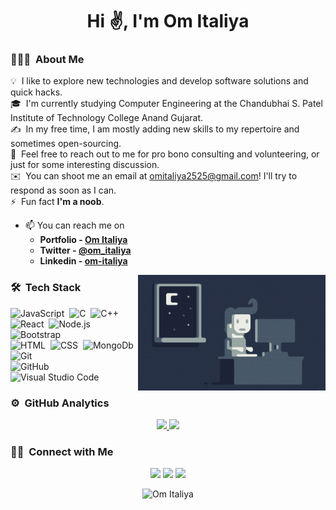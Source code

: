 <!-- <p><img alt="Night Coding" src="./assets/Hand%20Wave.gif" width='40' align="left"/><h2>Hey there! I'm Om Italiya</h2></p> -->
<h1 align="center">Hi ✌️, I'm Om Italiya</h1>

<!-- ## 👋 &nbsp;Hey there! I'm Om Italiya -->

### 👨🏻‍💻 &nbsp;About Me

💡 &nbsp;I like to explore new technologies and develop software solutions and quick hacks.\
🎓 &nbsp;I'm currently studying Computer Engineering at the Chandubhai S. Patel Institute of Technology College Anand Gujarat.\
✍️ &nbsp;In my free time, I am mostly adding new skills to my repertoire and sometimes open-sourcing.\
💬 &nbsp;Feel free to reach out to me for pro bono consulting and volunteering, or just for some interesting discussion.\
✉️ &nbsp;You can shoot me an email at omitaliya2525@gmail.com! I'll try to respond as soon as I can.\
⚡ &nbsp;Fun fact <b>I'm a noob</b>.

<!-- 🌱 &nbsp;I'm on track for learning more about Artificial Intelligence, Systems Design, and Cloud Architecture.\ -->
<!-- 📄 &nbsp;Please have a look at my [Résumé](https://www.parth-chovatiya.com/resume.html) for more details about me. I'm open to feedback and suggestions! -->

- 📫 You can reach me on 
  - **Portfolio - [Om Italiya](https://parth-chovatiya.github.io/)**
  - **Twitter - [@om_italiya](https://twitter.com/OmItaliya5)**
  - **Linkedin - [om-italiya](https://www.linkedin.com/in/om-italiya-0a68b3253/)**

<img alt="Night Coding" src="https://github.com/parth-chovatiya/parth-chovatiya/blob/main/assets/Night-Coding.gif" align="right"/>

### 🛠 &nbsp;Tech Stack

![JavaScript](https://img.shields.io/badge/-JavaScript-05122A?style=flat&logo=javascript)&nbsp;
![C](https://img.shields.io/badge/-C-05122A?style=flat&logo=C&logoColor=A8B9CC)&nbsp;
![C++](https://img.shields.io/badge/-C++-05122A?style=flat&logo=C%2B%2B&logoColor=00599C)\
![React](https://img.shields.io/badge/-React-05122A?style=flat&logo=react)&nbsp;
![Node.js](https://img.shields.io/badge/-Node.js-05122A?style=flat&logo=node.js)&nbsp;
![Bootstrap](https://img.shields.io/badge/-Bootstrap-05122A?style=flat&logo=bootstrap&logoColor=563D7C)\
![HTML](https://img.shields.io/badge/-HTML-05122A?style=flat&logo=HTML5)&nbsp;
![CSS](https://img.shields.io/badge/-CSS-05122A?style=flat&logo=CSS3&logoColor=1572B6)&nbsp;
![MongoDb](https://img.shields.io/badge/-MongoDb-05122A?style=flat&logo=mongodb)&nbsp;
![Git](https://img.shields.io/badge/-Git-05122A?style=flat&logo=git)&nbsp;\
![GitHub](https://img.shields.io/badge/-GitHub-05122A?style=flat&logo=github)&nbsp;
![Visual Studio Code](https://img.shields.io/badge/-Visual%20Studio%20Code-05122A?style=flat&logo=visual-studio-code&logoColor=007ACC)&nbsp;
<!-- ![Java](https://img.shields.io/badge/-Java-05122A?style=flat&logo=Java&logoColor=FFA518)&nbsp; -->
<!-- ![R (Statistics)](https://img.shields.io/badge/-R-05122A?style=flat&logo=R&logoColor=276DC3)\ -->
<!-- ![Flask](https://img.shields.io/badge/-Flask-05122A?style=flat&logo=flask)&nbsp; -->
<!-- ![Markdown](https://img.shields.io/badge/-Markdown-05122A?style=flat&logo=markdown)\ -->
<!-- ![RStudio](https://img.shields.io/badge/-RStudio-05122A?style=flat&logo=rstudio)&nbsp; -->
<!-- ![Eclipse](https://img.shields.io/badge/-Eclipse-05122A?style=flat&logo=eclipse-ide&logoColor=2C2255)\ -->
<!-- ![Illustrator](https://img.shields.io/badge/-Illustrator-05122A?style=flat&logo=adobe-illustrator)&nbsp; -->
<!-- ![Photoshop](https://img.shields.io/badge/-Photoshop-05122A?style=flat&logo=adobe-photoshop)&nbsp; -->
<!-- ![InDesign](https://img.shields.io/badge/-InDesign-05122A?style=flat&logo=adobe-indesign) -->

### ⚙️ &nbsp;GitHub Analytics

<p align="center">
<a href="https://github.com/Om2908">
  <img height="180em" src="https://github-readme-stats-eight-theta.vercel.app/api?username=parth-chovatiya&show_icons=true&theme=algolia&include_all_commits=true&count_private=true"/>
  <img height="180em" src="https://github-readme-stats-eight-theta.vercel.app/api/top-langs/?username=parth-chovatiya&layout=compact&langs_count=8&theme=algolia&hide=css,php"/>
</a>
</p>

### 🤝🏻 &nbsp;Connect with Me

<p align="center">
<!-- <a href="https://www.adityavsingh.com"><img src="https://img.shields.io/badge/-adityavsingh.com-3423A6?style=flat&logo=Google-Chrome&logoColor=white"/></a> -->
<a href="https://www.linkedin.com/in/om-italiya-0a68b3253/"><img src="https://img.shields.io/badge/-Om%20Italiya-0077B5?style=flat&logo=Linkedin&logoColor=white"/></a>
<a href="mailto:omitaliya2525@gmail.com"><img src="https://img.shields.io/badge/-omitaliya2525@gmail.com-D14836?style=flat&logo=Gmail&logoColor=white"/></a>
<a href="https://www.instagram.com/om_italiya_25"><img src="https://img.shields.io/badge/-@om_italiya-E4405F?style=flat&logo=Instagram&logoColor=white"/></a>
</p>
<p align="center"> <img src="https://komarev.com/ghpvc/?username=parth-chovatiya&label=Profile%20views&color=0e75b6&style=plastic" alt="Om Italiya" /> </p>
